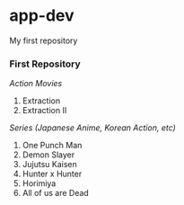 # app-dev
My first repository

### First Repository

*Action Movies*
1. Extraction
2. Extraction II

*Series (Japanese Anime, Korean Action, etc)*
1. One Punch Man
2. Demon Slayer
3. Jujutsu Kaisen
4. Hunter x Hunter
5. Horimiya
6. All of us are Dead


